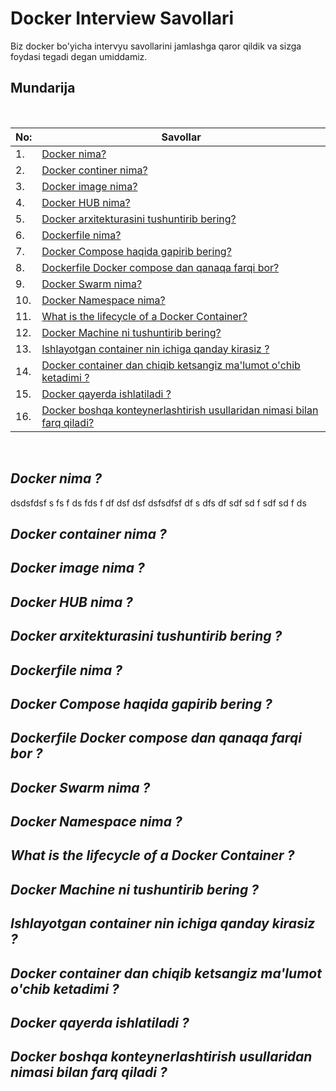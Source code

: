 # Docker Interview Savollari

Biz docker bo'yicha intervyu savollarini jamlashga qaror qildik va sizga foydasi tegadi degan umiddamiz.

## Mundarija

<br/>

| No: |               Savollar          |
|-----|---------------------------------|
| 1.  |[Docker nima?](#q-Docker-nima)|
| 2.  |[Docker continer nima?](#q-Docker-container-nima)|
| 3.  |[Docker image nima?](#docker-image-nima)|
| 4.  |[Docker HUB nima?](#docker-hub-nima)|
| 5.  |[Docker arxitekturasini tushuntirib bering?](#docker-arxitekturasini-tushuntirib-bering)|
| 6.  |[Dockerfile nima?](#dockerfile-nima)|
| 7.  |[Docker Compose haqida gapirib bering?](#docker-compose-haqida-gapirib-bering)|
| 8.  |[Dockerfile Docker compose dan qanaqa farqi bor?](#dockerfile-docker-compose-dan-qanaqa-farqi-bor)|
| 9.  |[Docker Swarm nima?](#docker-swarm-nima)|
| 10. |[Docker Namespace nima?](#docker-namespace-nima)|
| 11. |[What is the lifecycle of a Docker Container?](#what-is-the-lifecycle-of-a-docker-container)|
| 12. |[Docker Machine ni tushuntirib bering?](#docker-machine-ni-tushuntirib-bering)|
| 13. |[Ishlayotgan container nin ichiga qanday kirasiz ?](#ishlayotgan-container-nin-ichiga-qanday-kirasiz)|
| 14. |[Docker container dan chiqib ketsangiz ma'lumot o'chib ketadimi ?](#docker-container-dan-chiqib-ketsangiz-malumot-ochib-ketadimi)|
| 15. |[Docker qayerda ishlatiladi ?](#docker-qayerda-ishlatiladi)|
| 16. |[Docker boshqa konteynerlashtirish usullaridan nimasi bilan farq qiladi?](#docker-boshqa-konteynerlashtirish-usullaridan-nimasi-bilan-farq-qiladi)|

<br/>


##  ***Docker nima ?***

dsdsfdsf
s
fs
f
ds
fds
f
df
dsf
dsf
dsfsdfsf
df
s
dfs
df
sdf
sd
f
sdf
sd
f
ds
##  ***Docker container nima ?***
##  ***Docker image nima ?***
##  ***Docker HUB nima ?***
##  ***Docker arxitekturasini tushuntirib bering ?***
##  ***Dockerfile nima ?***
##  ***Docker Compose haqida gapirib bering ?***
##  ***Dockerfile Docker compose dan qanaqa farqi bor ?***
##  ***Docker Swarm nima ?***
##  ***Docker Namespace nima ?***
##  ***What is the lifecycle of a Docker Container ?***
##  ***Docker Machine ni tushuntirib bering ?***
##  ***Ishlayotgan container nin ichiga qanday kirasiz ?***
##  ***Docker container dan chiqib ketsangiz ma'lumot o'chib ketadimi ?***
##  ***Docker qayerda ishlatiladi ?***
##  ***Docker boshqa konteynerlashtirish usullaridan nimasi bilan farq qiladi ?***